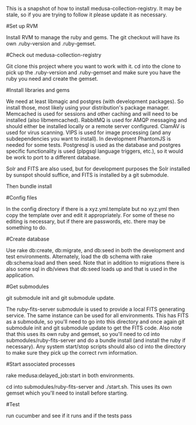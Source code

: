 This is a snapshot of how to install medusa-collection-registry. It may be stale, so if you are trying to follow it please update
it as necessary.

#Set up RVM

Install RVM to manage the ruby and gems. The git checkout will have its own .ruby-version and .ruby-gemset.

#Check out medusa-collection-registry

Git clone this project where you want to work with it. cd into the clone to pick up the .ruby-version and .ruby-gemset
and make sure you have the ruby you need and create the gemset.

#Install libraries and gems

We need at least libmagic and postgres (with development packages). So install those, most likely using your
distribution's package manager. Memcached is used for sessions and other caching and will need to be installed (also libmemcached).
RabbitMQ is used for AMQP messaging and should either be installed locally or a remote server configured. ClamAV is used for 
virus scanning. VIPS is used for image processing (and any subdependencies you want to install). 
In development PhantomJS is needed for some tests. Postgresql is used as the database and postgres specific functionality
is used (plpgsql language triggers, etc.), so it would be work to port to a different database.

Solr and FITS are also used, but for development purposes the Solr installed by sunspot should suffice, and FITS is 
installed by a git submodule.

Then bundle install

#Config files

In the config directory if there is a xyz.yml.template but no xyz.yml then copy the template over and edit it
appropriately. For some of these no editing is necessary, but if there are passwords, etc. there may be something to do.

#Create database

Use rake db:create, db:migrate, and db:seed in both the development and test environments. Alternately, load the db
schema with rake db:schema:load and then seed. Note that in addition to migrations there is also some
sql in db/views that db:seed loads up and that is used in the application.

#Get submodules

git submodule init and git submodule update.

The ruby-fits-server submodule is used to provide a local FITS generating service. The same instance
can be used for all environments. This has FITS as a submodule, so you'll need to go into this directory and once again
git submodule init and git submodule update to get the FITS code.  Also note that this uses its own ruby and gemset, so you'll need
to cd into submodules/ruby-fits-server and do a bundle install (and install the ruby if necessary).
Any system start/stop scripts should also cd into the directory to make sure they pick up the
correct rvm information.

#Start associated processes

rake medusa:delayed_job:start in both environments.

cd into submodules/ruby-fits-server and ./start.sh. This uses its own gemset which you'll
need to install before starting.

#Test

run cucumber and see if it runs and if the tests pass
